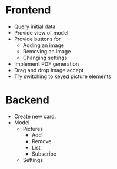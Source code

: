 # Frontend #

 * Query initial data
 * Provide view of model
 * Provide buttons for
   * Adding an image
   * Removing an image
   * Changing settings
 * Implement PDF generation
 * Drag and drop image accept
 * Try switching to keyed picture elements

# Backend #

 * Create new card.
 * Model
   * Pictures
     * Add
     * Remove
     * List
     * Subscribe
   * Settings
